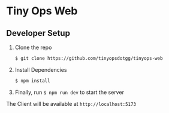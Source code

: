# Tiny Ops Web

## Developer Setup

1. Clone the repo

   ```sh
   $ git clone https://github.com/tinyopsdotgg/tinyops-web
   ```

2. Install Dependencies

   ```sh
   $ npm install
   ```

3. Finally, run `$ npm run dev` to start the server

The Client will be available at `http://localhost:5173`
